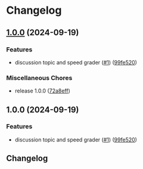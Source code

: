 # Changelog

## [1.0.0](https://github.com/Annoto/canvas-js/compare/v1.0.0...v1.0.0) (2024-09-19)


### Features

* discussion topic and speed grader ([#1](https://github.com/Annoto/canvas-js/issues/1)) ([99fe520](https://github.com/Annoto/canvas-js/commit/99fe52016295f9dc969985c000417fdd63969af3))


### Miscellaneous Chores

* release 1.0.0 ([72a8eff](https://github.com/Annoto/canvas-js/commit/72a8effa52b8719bc8ce59a5f5946bdc9acd2f85))

## 1.0.0 (2024-09-19)


### Features

* discussion topic and speed grader ([#1](https://github.com/Annoto/canvas-js/issues/1)) ([99fe520](https://github.com/Annoto/canvas-js/commit/99fe52016295f9dc969985c000417fdd63969af3))

## Changelog

